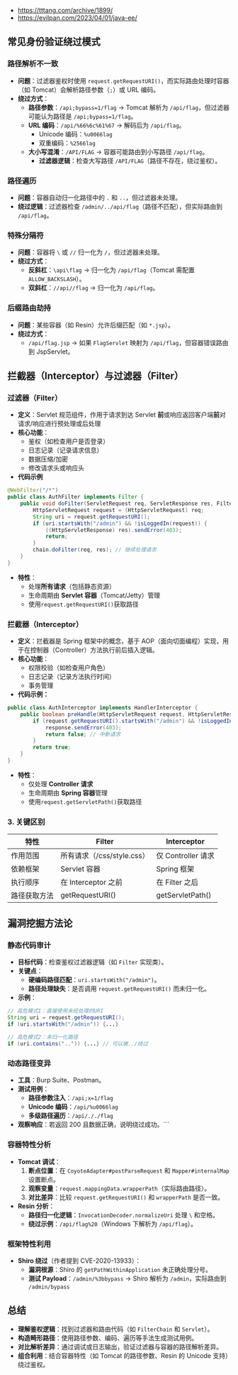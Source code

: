 - https://tttang.com/archive/1899/
- https://evilpan.com/2023/04/01/java-ee/
## 常见身份验证绕过模式

### 路径解析不一致
- **问题​**​：过滤器鉴权时使用 `request.getRequestURI()`，而实际路由处理时容器（如 Tomcat）会解析路径参数（`;`）或 URL 编码。
- ​**​绕过方式​**​：
    - ​**​路径参数​**​：`/api;bypass=1/flag` → Tomcat 解析为 `/api/flag`，但过滤器可能认为路径是 `/api;bypass=1/flag`。
    - ​**​URL 编码​**​：`/api/%66%6c%61%67` → 解码后为 `/api/flag`。
	    - Unicode 编码：`%u0066lag`
	    - 双重编码：`%2566lag`
    - ​**​大小写混淆​**​：`/API/FLAG` → 容器可能路由到小写路径 `/api/flag`。
	    - **过滤器逻辑​**​：检查大写路径 `/API/FLAG`（路径不存在，绕过鉴权）。
### 路径遍历
- **问题​**​：容器自动归一化路径中的 `.` 和 `..`，但过滤器未处理。
- **绕过逻辑**：过滤器检查 `/admin/../api/flag`（路径不匹配），但实际路由到 `/api/flag`。
### 特殊分隔符
- **​问题​**​：容器将 `\` 或 `//` 归一化为 `/`，但过滤器未处理。
- ​**​绕过方式​**​：
    - ​**​反斜杠​**​：`\api\flag` → 归一化为 `/api/flag`（Tomcat 需配置 `ALLOW_BACKSLASH`）。
    - ​**​双斜杠​**​：`//api//flag` → 归一化为 `/api/flag`。
### 后缀路由劫持
- **问题​**​：某些容器（如 Resin）允许后缀匹配（如 `*.jsp`）。
- ​**​绕过方式​**​：
    - `/api/flag.jsp` → 如果 `FlagServlet` 映射为 `/api/flag`，但容器错误路由到 JspServlet。





## 拦截器（Interceptor）与过滤器（Filter）

### 过滤器（Filter）
- **定义**：Servlet 规范组件，作用于请求到达 Servlet **前**或响应返回客户端**前**对请求/响应进行预处理或后处理
- **核心功能**：
	- 鉴权（如检查用户是否登录）
	- 日志记录（记录请求信息）
	- 数据压缩/加密
	- 修改请求头或响应头
- **代码示例**
 
```java
@WebFilter("/*")
public class AuthFilter implements Filter {
    public void doFilter(ServletRequest req, ServletResponse res, FilterChain chain) {
        HttpServletRequest request = (HttpServletRequest) req;
        String uri = request.getRequestURI();
        if (uri.startsWith("/admin") && !isLoggedIn(request)) {
            ((HttpServletResponse) res).sendError(403);
            return;
        }
        chain.doFilter(req, res); // 继续处理请求
    }
}
```

- ​**​特性​**​：
    - 处理​**​所有请求​**​（包括静态资源）
    - 生命周期由 ​**​Servlet 容器​**​（Tomcat/Jetty）管理
    - 使用`request.getRequestURI()`获取路径

### 拦截器（Interceptor）

- ​**​定义​**​：拦截器是 Spring 框架中的概念，基于 AOP（面向切面编程）实现，用于在控制器（Controller）方法执行前后插入逻辑。
- ​**​核心功能​**​：
	- 权限校验（如检查用户角色）
	- 日志记录（记录方法执行时间）
	- 事务管理
- **代码示例：**

```java
public class AuthInterceptor implements HandlerInterceptor {
    public boolean preHandle(HttpServletRequest request, HttpServletResponse response, Object handler) {
        if (request.getRequestURI().startsWith("/admin") && !isLoggedIn(request)) {
            response.sendError(403);
            return false; // 中断请求
        }
        return true;
    }
}
```

- ​**​特性​**​：
    - 仅处理 ​**​Controller 请求​**​
    - 生命周期由 ​**​Spring 容器​**​管理
    - 使用`request.getServletPath()`获取路径

### 3. 关键区别

|特性|Filter|Interceptor|
|---|---|---|
|作用范围|所有请求（/css/style.css）|仅 Controller 请求|
|依赖框架|Servlet 容器|Spring 框架|
|执行顺序|在 Interceptor 之前|在 Filter 之后|
|路径获取方法|getRequestURI()|getServletPath()|


## 漏洞挖掘方法论

### 静态代码审计​​

- ​**​目标代码​**​：检查鉴权过滤器逻辑（如 `Filter` 实现类）。
- ​**​关键点​**​：
    - ​**​硬编码路径匹配​**​：`uri.startsWith("/admin")`。
    - ​**​路径处理缺失​**​：是否调用 `request.getRequestURI()` 而未归一化。
- ​**​示例​**​：
```java
// 高危模式1：直接使用未经处理的URI
String uri = request.getRequestURI();
if (uri.startsWith("/admin")) {...}
   
// 高危模式2：未归一化路径
if (uri.contains("..")) {...} // 可以被../绕过
```

### 动态路径变异​​

- ​**​工具​**​：Burp Suite、Postman。
- ​**​测试用例​**​：
    - ​**​路径参数注入​**​：`/api;x=1/flag`
    - ​**​Unicode 编码​**​：`/api/%u0066lag`
    - ​**​多级路径遍历​**​：`/api/././flag`
- ​**​观察响应​**​：若返回 200 且数据正确，说明绕过成功。```



### ​容器特性分析​​
- ​**​Tomcat 调试​**​：
    1. ​**​断点位置​**​：在 `CoyoteAdapter#postParseRequest` 和 `Mapper#internalMap` 设置断点。
    2. ​**​观察变量​**​：`request.mappingData.wrapperPath`（实际路由路径）。
    3. ​**​对比差异​**​：比较 `request.getRequestURI()` 和 `wrapperPath` 是否一致。
- ​**​Resin 分析​**​：
    - ​**​路径归一化逻辑​**​：`InvocationDecoder.normalizeUri` 处理 `\` 和空格。
    - ​**​绕过示例​**​：`/api/flag%20`（Windows 下解析为 `/api/flag`）。



### **框架特性利用​**​

- ​**​Shiro 绕过​**​（作者提到 CVE-2020-13933）：
    - ​**​漏洞根源​**​：Shiro 的 `getPathWithinApplication` 未正确处理分号。
    - ​**​测试 Payload​**​：`/admin/%3bbypass` → Shiro 解析为 `/admin`，实际路由到 `/admin/bypass`


## 总结

- **理解鉴权逻辑​**​：找到过滤器和路由代码（如 `FilterChain` 和 `Servlet`）。
- ​**​构造畸形路径​**​：使用路径参数、编码、遍历等手法生成测试用例。
- ​**​对比解析差异​**​：通过调试或日志输出，验证过滤器与容器的路径解析差异。
- ​**​组合利用​**​：结合容器特性（如 Tomcat 的路径参数、Resin 的 Unicode 支持）绕过鉴权。


